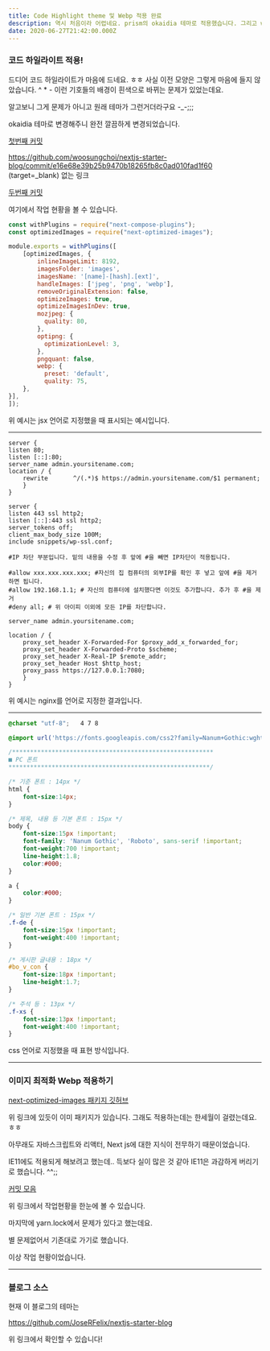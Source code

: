 ```yaml
---
title: Code Highlight theme 및 Webp 적용 완료
description: 역시 처음이라 어렵네요. prism의 okaidia 테마로 적용했습니다. 그리고 webp도 지원합니다!
date: 2020-06-27T21:42:00.000Z
---
```

### 코드 하일라이트 적용!

드디어 코드 하일라이트가 마음에 드네요. ㅎㅎ 사실 이전 모양은 그렇게 마음에 들지 않았습니다. ^ * - 이런 기호들의 배경이 흰색으로 바뀌는 문제가 있었는데요.

알고보니 그게 문제가 아니고 원래 테마가 그런거더라구요 -_-;;;

okaidia 테마로 변경해주니 완전 깔끔하게 변경되었습니다.

<a href="https://github.com/woosungchoi/nextjs-starter-blog/commit/e16e68e39b25b9470b18265fb8c0ad010fad1f60" target="_blank" rel="noopener noreferrer">첫번째 커밋</a>

https://github.com/woosungchoi/nextjs-starter-blog/commit/e16e68e39b25b9470b18265fb8c0ad010fad1f60 (target=_blank) 없는 링크

<a href="https://github.com/woosungchoi/nextjs-starter-blog/commit/2d34802b37ea5747299c295f6e6d2707fbbcf407" target="_blank" rel="noopener noreferrer">두번째 커밋</a>

여기에서 작업 현황을 볼 수 있습니다.

```jsx
const withPlugins = require("next-compose-plugins");
const optimizedImages = require("next-optimized-images");

module.exports = withPlugins([
	[optimizedImages, {
		inlineImageLimit: 8192,
		imagesFolder: 'images',
		imagesName: '[name]-[hash].[ext]',
		handleImages: ['jpeg', 'png', 'webp'],
		removeOriginalExtension: false,
		optimizeImages: true,
		optimizeImagesInDev: true,
		mozjpeg: {
		  quality: 80,
		},
		optipng: {
		  optimizationLevel: 3,
		},
		pngquant: false,
		webp: {
		  preset: 'default',
		  quality: 75,
    },		
}],		
]);
```

위 예시는 jsx 언어로 지정했을 때 표시되는 예시입니다.

---

```nginx
server {
listen 80;
listen [::]:80;
server_name admin.yoursitename.com;
location / {
	rewrite       ^/(.*)$ https://admin.yoursitename.com/$1 permanent;
	}
} 

server {
listen 443 ssl http2;
listen [::]:443 ssl http2;
server_tokens off;
client_max_body_size 100M;
include snippets/wp-ssl.conf;

#IP 차단 부분입니다. 밑의 내용을 수정 후 앞에 #을 빼면 IP차단이 적용됩니다.

#allow xxx.xxx.xxx.xxx; #자신의 집 컴퓨터의 외부IP를 확인 후 넣고 앞에 #을 제거하면 됩니다.
#allow 192.168.1.1; # 자신의 컴퓨터에 설치했다면 이것도 추가합니다. 추가 후 #을 제거
#deny all; # 위 아이피 이외에 모든 IP를 차단합니다. 

server_name admin.yoursitename.com;

location / {
	proxy_set_header X-Forwarded-For $proxy_add_x_forwarded_for;
	proxy_set_header X-Forwarded-Proto $scheme;
	proxy_set_header X-Real-IP $remote_addr;
	proxy_set_header Host $http_host;
	proxy_pass https://127.0.0.1:7080;
	}	
}
```

위 예시는 nginx를 언어로 지정한 결과입니다.

---

```css
@charset "utf-8";   4 7 8 

@import url('https://fonts.googleapis.com/css2?family=Nanum+Gothic:wght@400;700;800&family=Roboto&display=swap');

/********************************************************
■ PC 폰트
********************************************************/

/* 기준 폰트 : 14px */
html {
	font-size:14px;
}

/* 제목, 내용 등 기본 폰트 : 15px */
body {
	font-size:15px !important;
	font-family: 'Nanum Gothic', 'Roboto', sans-serif !important;
	font-weight:700 !important;
	line-height:1.8;
	color:#000;
}

a {
	color:#000;
}

/* 일반 기본 폰트 : 15px */
.f-de {
	font-size:15px !important;
	font-weight:400 !important;
}

/* 게시판 글내용 : 18px */
#bo_v_con {
	font-size:18px !important;
	line-height:1.7;
}

/* 주석 등 : 13px */
.f-xs {
	font-size:13px !important;
	font-weight:400 !important;
}
```

css 언어로 지정했을 때 표현 방식입니다.

---

### 이미지 최적화 Webp 적용하기

<a href="https://github.com/cyrilwanner/next-optimized-images" target="_blank" rel="noopener noreferrer">next-optimized-images 패키지 깃허브</a>

위 링크에 있듯이 이미 패키지가 있습니다. 그래도 적용하는데는 한세월이 걸렸는데요. ㅎㅎ

아무래도 자바스크립트와 리액터, Next js에 대한 지식이 전무하기 때문이었습니다.

IE11에도 적용되게 해보려고 했는데.. 득보다 실이 많은 것 같아 IE11은 과감하게 버리기로 했습니다. ^^;;

<a href="https://github.com/woosungchoi/nextjs-starter-blog/commit/0857af869dd047225b0158e9bd7a427bc8a1db76" target="_blank" rel="noopener noreferrer">커밋 모음</a>

위 링크에서 작업현황을 한눈에 볼 수 있습니다.

마지막에 yarn.lock에서 문제가 있다고 했는데요.

별 문제없어서 기존대로 가기로 했습니다.

이상 작업 현황이었습니다.

---

### 블로그 소스

현재 이 블로그의 테마는 

<a href="https://github.com/JoseRFelix/nextjs-starter-blog" target="_blank" rel="noopener noreferrer">https://github.com/JoseRFelix/nextjs-starter-blog</a>

위 링크에서 확인할 수 있습니다!